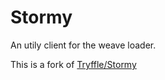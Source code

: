 # Stormy
An utily client for the weave loader.

This is a fork of [Tryffle/Stormy](https://github.com/Tryflle/stormy)
